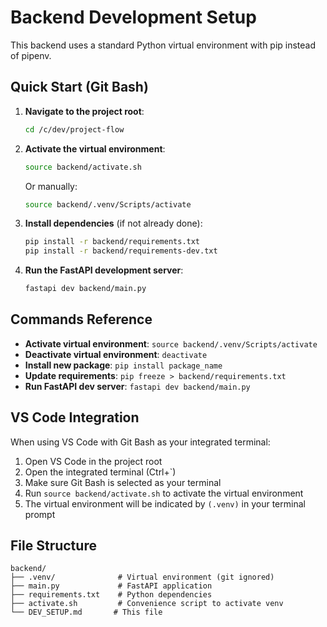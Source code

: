 # Backend Development Setup

This backend uses a standard Python virtual environment with pip instead of pipenv.

## Quick Start (Git Bash)

1. **Navigate to the project root**:
   ```bash
   cd /c/dev/project-flow
   ```

2. **Activate the virtual environment**:
   ```bash
   source backend/activate.sh
   ```
   Or manually:
   ```bash
   source backend/.venv/Scripts/activate
   ```

3. **Install dependencies** (if not already done):
   ```bash
   pip install -r backend/requirements.txt
   pip install -r backend/requirements-dev.txt
   ```

4. **Run the FastAPI development server**:
   ```bash
   fastapi dev backend/main.py
   ```

## Commands Reference

- **Activate virtual environment**: `source backend/.venv/Scripts/activate`
- **Deactivate virtual environment**: `deactivate`
- **Install new package**: `pip install package_name`
- **Update requirements**: `pip freeze > backend/requirements.txt`
- **Run FastAPI dev server**: `fastapi dev backend/main.py`

## VS Code Integration

When using VS Code with Git Bash as your integrated terminal:

1. Open VS Code in the project root
2. Open the integrated terminal (Ctrl+`)
3. Make sure Git Bash is selected as your terminal
4. Run `source backend/activate.sh` to activate the virtual environment
5. The virtual environment will be indicated by `(.venv)` in your terminal prompt

## File Structure

```
backend/
├── .venv/              # Virtual environment (git ignored)
├── main.py             # FastAPI application
├── requirements.txt    # Python dependencies
├── activate.sh         # Convenience script to activate venv
└── DEV_SETUP.md       # This file
```
